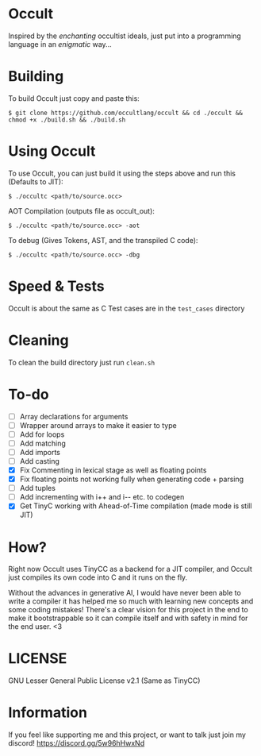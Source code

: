 # Occult
Inspired by the *enchanting* occultist ideals, just put into a programming language in an *enigmatic* way... 

# Building
To build Occult just copy and paste this:
```
$ git clone https://github.com/occultlang/occult && cd ./occult && chmod +x ./build.sh && ./build.sh
```

# Using Occult
To use Occult, you can just build it using the steps above and run this (Defaults to JIT):
```
$ ./occultc <path/to/source.occ> 
```
AOT Compilation (outputs file as occult_out):
```
$ ./occultc <path/to/source.occ> -aot
```
To debug (Gives Tokens, AST, and the transpiled C code):
```
$ ./occultc <path/to/source.occ> -dbg
```

# Speed & Tests
Occult is about the same as C 
Test cases are in the `test_cases` directory

# Cleaning
To clean the build directory just run `clean.sh`

# To-do
- [ ] Array declarations for arguments
- [ ] Wrapper around arrays to make it easier to type 
- [ ] Add for loops
- [ ] Add matching
- [ ] Add imports
- [ ] Add casting
- [x] Fix Commenting in lexical stage as well as floating points
- [x] Fix floating points not working fully when generating code + parsing
- [ ] Add tuples
- [ ] Add incrementing with i++ and i-- etc. to codegen
- [x] Get TinyC working with Ahead-of-Time compilation (made mode is still JIT)

# How?
Right now Occult uses TinyCC as a backend for a JIT compiler, and Occult just compiles its own code into C and it runs on the fly.

Without the advances in generative AI, I would have never been able to write a compiler it has helped me so much with learning new concepts and some coding mistakes!
There's a clear vision for this project in the end to make it bootstrappable so it can compile itself and with safety in mind for the end user. <3 

# LICENSE
GNU Lesser General Public License v2.1 (Same as TinyCC)

# Information
If you feel like supporting me and this project, or want to talk just join my discord! https://discord.gg/5w96hHwxNd
